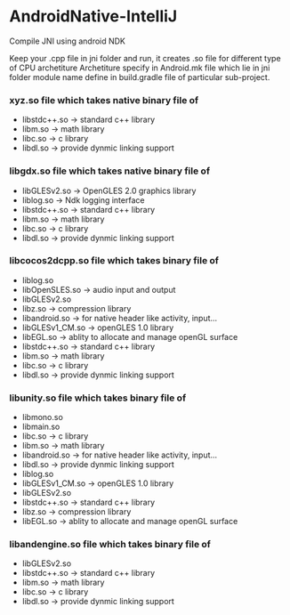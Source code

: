 # AndroidNative-IntelliJ
Compile JNI using android NDK

Keep your .cpp file in jni folder and run, it creates .so file for different type of CPU archetiture 
Archetiture specify in Android.mk file which lie in jni folder
module name define in build.gradle file of particular sub-project.

### xyz.so file which takes native binary file of ###
* libstdc++.so  -> standard c++ library
* libm.so -> math library
* libc.so -> c library
* libdl.so -> provide dynmic linking support

### libgdx.so file which takes native binary file of ###
* libGLESv2.so -> OpenGLES 2.0 graphics library
* liblog.so -> Ndk logging interface
* libstdc++.so  -> standard c++ library
* libm.so -> math library
* libc.so -> c library
* libdl.so -> provide dynmic linking support

### libcocos2dcpp.so file which takes binary file of ###
* liblog.so
* libOpenSLES.so -> audio input and output
* libGLESv2.so
* libz.so -> compression library
* libandroid.so -> for native header like activity, input...
* libGLESv1_CM.so -> openGLES 1.0 library
* libEGL.so -> ablity to allocate and manage openGL surface
* libstdc++.so  -> standard c++ library
* libm.so -> math library
* libc.so -> c library
* libdl.so -> provide dynmic linking support

### libunity.so file which takes binary file of ###
* libmono.so
* libmain.so
* libc.so -> c library
* libm.so -> math library
* libandroid.so -> for native header like activity, input...
* libdl.so -> provide dynmic linking support
* liblog.so
* libGLESv1_CM.so -> openGLES 1.0 library
* libGLESv2.so
* libstdc++.so  -> standard c++ library
* libz.so -> compression library
* libEGL.so -> ablity to allocate and manage openGL surface

### libandengine.so file which takes binary file of ###
* libGLESv2.so
* libstdc++.so  -> standard c++ library
* libm.so -> math library
* libc.so -> c library
* libdl.so -> provide dynmic linking support
